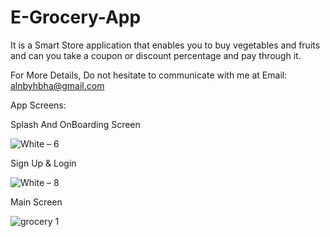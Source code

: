 # E-Grocery-App

It is a Smart Store application that enables you to buy vegetables and fruits and can you take a coupon or discount percentage and pay through it.

For More Details, Do not hesitate to communicate with me at Email: alnbyhbha@gmail.com

App Screens:

Splash And OnBoarding Screen 

![White – 6](https://user-images.githubusercontent.com/42490211/232810021-aba62ada-ecb5-4fe0-b2fc-f2dc7e94dbad.jpg)

Sign Up & Login

![White – 8](https://user-images.githubusercontent.com/42490211/232820556-9da034fc-513e-4d25-b985-d40e40f1fa6e.jpg)

Main Screen 

![grocery 1](https://user-images.githubusercontent.com/42490211/232802538-cb953704-61e8-4d0a-ad49-7890cfeebb1d.jpg)
